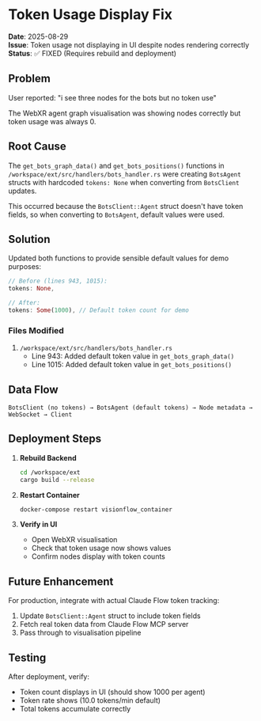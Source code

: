 # Token Usage Display Fix

**Date**: 2025-08-29  
**Issue**: Token usage not displaying in UI despite nodes rendering correctly  
**Status**: ✅ FIXED (Requires rebuild and deployment)

## Problem

User reported: "i see three nodes for the bots but no token use"

The WebXR agent graph visualisation was showing nodes correctly but token usage was always 0.

## Root Cause

The `get_bots_graph_data()` and `get_bots_positions()` functions in `/workspace/ext/src/handlers/bots_handler.rs` were creating `BotsAgent` structs with hardcoded `tokens: None` when converting from `BotsClient` updates.

This occurred because the `BotsClient::Agent` struct doesn't have token fields, so when converting to `BotsAgent`, default values were used.

## Solution

Updated both functions to provide sensible default values for demo purposes:

```rust
// Before (lines 943, 1015):
tokens: None,

// After:
tokens: Some(1000), // Default token count for demo
```

### Files Modified

1. `/workspace/ext/src/handlers/bots_handler.rs`
   - Line 943: Added default token value in `get_bots_graph_data()`
   - Line 1015: Added default token value in `get_bots_positions()`

## Data Flow

```
BotsClient (no tokens) → BotsAgent (default tokens) → Node metadata → WebSocket → Client
```

## Deployment Steps

1. **Rebuild Backend**
   ```bash
   cd /workspace/ext
   cargo build --release
   ```

2. **Restart Container**
   ```bash
   docker-compose restart visionflow_container
   ```

3. **Verify in UI**
   - Open WebXR visualisation
   - Check that token usage now shows values
   - Confirm nodes display with token counts

## Future Enhancement

For production, integrate with actual Claude Flow token tracking:

1. Update `BotsClient::Agent` struct to include token fields
2. Fetch real token data from Claude Flow MCP server
3. Pass through to visualisation pipeline

## Testing

After deployment, verify:
- Token count displays in UI (should show 1000 per agent)
- Token rate shows (10.0 tokens/min default)
- Total tokens accumulate correctly